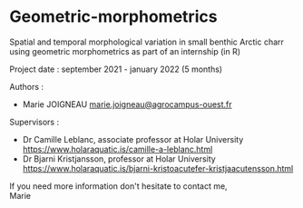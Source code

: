# Geometric-morphometrics
Spatial and temporal morphological variation in small benthic Arctic charr using geometric morphometrics as part of an internship (in R)

Project date : september 2021 - january 2022 (5 months)

Authors :  
- Marie JOIGNEAU marie.joigneau@agrocampus-ouest.fr

Supervisors :  
- Dr Camille Leblanc, associate professor at Holar University https://www.holaraquatic.is/camille-a-leblanc.html  
- Dr Bjarni Kristjansson, professor at Holar University https://www.holaraquatic.is/bjarni-kristoacutefer-kristjaacutensson.html  

If you need more information don't hesitate to contact me,  
Marie
